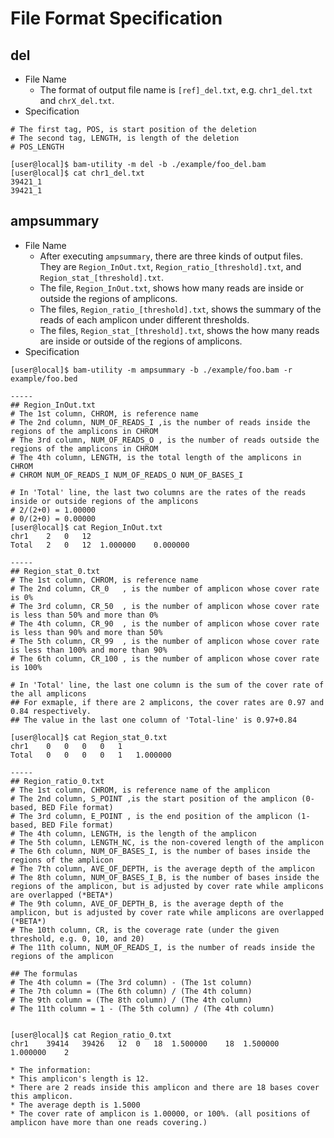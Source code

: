 # File Format Specification

## del
* File Name  
  * The format of output file name is `[ref]_del.txt`, e.g. `chr1_del.txt` and `chrX_del.txt`.
* Specification  
```
# The first tag, POS, is start position of the deletion
# The second tag, LENGTH, is length of the deletion
# POS_LENGTH

[user@local]$ bam-utility -m del -b ./example/foo_del.bam
[user@local]$ cat chr1_del.txt
39421_1
39421_1
```

## ampsummary
* File Name  
  * After executing `ampsummary`, there are three kinds of output files. They are `Region_InOut.txt`, `Region_ratio_[threshold].txt`, and `Region_stat_[threshold].txt`.  
  * The file, `Region_InOut.txt`, shows how many reads are inside or outside the regions of amplicons.  
  * The files, `Region_ratio_[threshold].txt`, shows the summary of the reads of each amplicon under different thresholds.  
  * The files, `Region_stat_[threshold].txt`, shows the how many reads are inside or outside of the regions of amplicons.  
* Specification
```
[user@local]$ bam-utility -m ampsummary -b ./example/foo.bam -r example/foo.bed

-----
## Region_InOut.txt
# The 1st column, CHROM, is reference name
# The 2nd column, NUM_OF_READS_I ,is the number of reads inside the regions of the amplicons in CHROM
# The 3rd column, NUM_OF_READS_O , is the number of reads outside the regions of the amplicons in CHROM
# The 4th column, LENGTH, is the total length of the amplicons in CHROM
# CHROM NUM_OF_READS_I NUM_OF_READS_O NUM_OF_BASES_I

# In 'Total' line, the last two columns are the rates of the reads inside or outside regions of the amplicons
# 2/(2+0) = 1.00000
# 0/(2+0) = 0.00000
[user@local]$ cat Region_InOut.txt
chr1	2	0	12
Total	2	0	12	1.000000	0.000000

-----
## Region_stat_0.txt
# The 1st column, CHROM, is reference name
# The 2nd column, CR_0   , is the number of amplicon whose cover rate is 0%
# The 3rd column, CR_50  , is the number of amplicon whose cover rate is less than 50% and more than 0%
# The 4th column, CR_90  , is the number of amplicon whose cover rate is less than 90% and more than 50%
# The 5th column, CR_99  , is the number of amplicon whose cover rate is less than 100% and more than 90%
# The 6th column, CR_100 , is the number of amplicon whose cover rate is 100%

# In 'Total' line, the last one column is the sum of the cover rate of the all amplicons
## For exmaple, if there are 2 amplicons, the cover rates are 0.97 and 0.84 respectively.
## The value in the last one column of 'Total-line' is 0.97+0.84

[user@local]$ cat Region_stat_0.txt
chr1	0	0	0	0	1
Total	0	0	0	0	1	1.000000

-----
## Region_ratio_0.txt
# The 1st column, CHROM, is reference name of the amplicon
# The 2nd column, S_POINT ,is the start position of the amplicon (0-based, BED File format)
# The 3rd column, E_POINT , is the end position of the amplicon (1-based, BED File format)
# The 4th column, LENGTH, is the length of the amplicon
# The 5th column, LENGTH_NC, is the non-covered length of the amplicon
# The 6th column, NUM_OF_BASES_I, is the number of bases inside the regions of the amplicon
# The 7th column, AVE_OF_DEPTH, is the average depth of the amplicon
# The 8th column, NUM_OF_BASES_I_B, is the number of bases inside the regions of the amplicon, but is adjusted by cover rate while amplicons are overlapped (*BETA*)
# The 9th column, AVE_OF_DEPTH_B, is the average depth of the amplicon, but is adjusted by cover rate while amplicons are overlapped (*BETA*)
# The 10th column, CR, is the coverage rate (under the given threshold, e.g. 0, 10, and 20)
# The 11th column, NUM_OF_READS_I, is the number of reads inside the regions of the amplicon

## The formulas
# The 4th column = (The 3rd column) - (The 1st column)
# The 7th column = (The 6th column) / (The 4th column)
# The 9th column = (The 8th column) / (The 4th column)
# The 11th column = 1 - (The 5th column) / (The 4th column)


[user@local]$ cat Region_ratio_0.txt
chr1	39414	39426	12	0	18	1.500000	18	1.500000	1.000000	2

* The information: 
* This amplicon's length is 12. 
* There are 2 reads inside this amplicon and there are 18 bases cover this amplicon. 
* The average depth is 1.5000
* The cover rate of amplicon is 1.00000, or 100%. (all positions of amplicon have more than one reads covering.)
```

